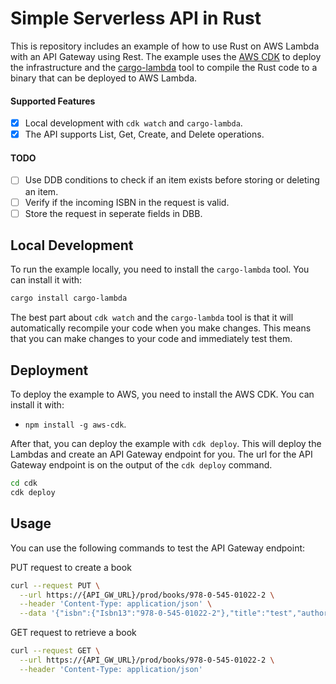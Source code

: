 # Simple Serverless API in Rust

This is repository includes an example of how to use Rust on AWS Lambda with an API Gateway using Rest. The example uses the [AWS CDK](https://aws.amazon.com/cdk/) to deploy the infrastructure and the [cargo-lambda](https://www.cargo-lambda.info/) tool to compile the Rust code to a binary that can be deployed to AWS Lambda.

#### Supported Features

- [x] Local development with `cdk watch` and `cargo-lambda`.
- [x] The API supports List, Get, Create, and Delete operations.

#### TODO

- [ ] Use DDB conditions to check if an item exists before storing or deleting an item.
- [ ] Verify if the incoming ISBN in the request is valid.
- [ ] Store the request in seperate fields in DBB.

## Local Development

To run the example locally, you need to install the `cargo-lambda` tool. You can install it with:
```bash
cargo install cargo-lambda
```

The best part about `cdk watch` and the `cargo-lambda` tool is that it will automatically recompile your code when you make changes. This means that you can make changes to your code and immediately test them.

## Deployment

To deploy the example to AWS, you need to install the AWS CDK. You can install it with:
- `npm install -g aws-cdk`.

After that, you can deploy the example with `cdk deploy`. This will deploy the Lambdas and create an API Gateway endpoint for you. The url for the API Gateway endpoint is on the output of the `cdk deploy` command.

```bash
cd cdk
cdk deploy
```

## Usage

You can use the following commands to test the API Gateway endpoint:

PUT request to create a book
```bash
curl --request PUT \
  --url https://{API_GW_URL}/prod/books/978-0-545-01022-2 \
  --header 'Content-Type: application/json' \
  --data '{"isbn":{"Isbn13":"978-0-545-01022-2"},"title":"test","authors":["John Doe"],"languages":["Dutch"],"countries":["NL"],"number_of_pages":124,"release_date":"10-01-1994"}'
```

GET request to retrieve a book
```bash
curl --request GET \
  --url https://{API_GW_URL}/prod/books/978-0-545-01022-2 \
  --header 'Content-Type: application/json'
```
